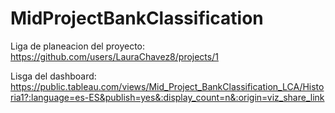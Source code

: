 # MidProjectBankClassification

Liga de planeacion del proyecto: https://github.com/users/LauraChavez8/projects/1

Lisga del dashboard: https://public.tableau.com/views/Mid_Project_BankClassification_LCA/Historia1?:language=es-ES&publish=yes&:display_count=n&:origin=viz_share_link
